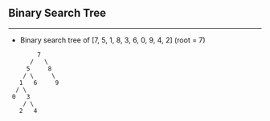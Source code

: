 ## Binary Search Tree
------
- Binary search tree of [7, 5, 1, 8, 3, 6, 0, 9, 4, 2]
(root = 7)
```
        7
      /   \
     5     8
    / \     \
   1   6     9
  / \
 0   3
    / \ 
   2   4
```
